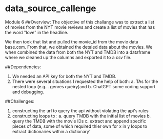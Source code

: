 # data_source_callenge
Module 6
##Overview:
The objective of this challange was to extract a list of movies from the NYT movie reviews and create a list of movies that has the word "love" in the headline.

We then took that list and pulled the movie_id from the movie data base.com.  From that, we obtained the detaled data about the movies.
We when combined the data from both the NYT and TMDB into a dataframe where we cleaned up the columns and exported it to a csv file.

##Dependencies:
1. We needed an API key for both the NYT and TMDB.
2. There were several situations I requested the help of both:
    a. TAs for the nested loop (e.g... genres queiry)and 
    b. ChatGPT some coding support and debugging.
    
##Challenges:
1. constructing the url to query the api without violating the api's rules
2. constructing loops to :
    a. query TMDB with the initial list of movies
    b. query the TMDB with the movie IDs
    c. extract and append specific pieces of data, some of which required thier own for x in y loops to extract dictionaries within a dictionary'

